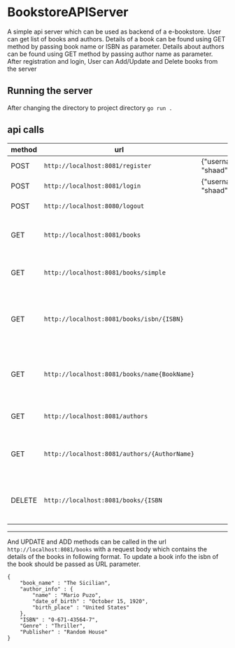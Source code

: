 # BookstoreAPIServer

A simple api server which can be used as backend of a e-bookstore. User can get list of books and authors. Details of a book can be found using GET method by passing book name or ISBN as parameter. Details about authors can be found using GET method by passing author name as parameter. After registration and login, User can Add/Update and Delete books from the server

## Running the server
After changing the directory to project directory
`go run .`

## api calls

|method|url|body|actions|
|---|---|---|---|
|POST|`http://localhost:8081/register`|{"username": "shaad","password":"1234"}| Register new user|
|POST|`http://localhost:8081/login`|{"username": "shaad","password":"1234"} | Loggin In the user|
|POST|`http://localhost:8080/logout`||Logging Out|
|GET|`http://localhost:8081/books`||Returns Details of all books|
|GET|`http://localhost:8081/books/simple`||Return list of books name|
|GET|`http://localhost:8081/books/isbn/{ISBN}`||Returns Details of the Book of the given ISBN|
|GET|`http://localhost:8081/books/name{BookName}`||Return Details of the given book name|
|GET|`http://localhost:8081/authors`||Return list of authors|
|GET|`http://localhost:8081/authors/{AuthorName}`||Returns Details of the given author|
|DELETE|`http://localhost:8081/books/{ISBN`||Delete the book entry matching ISBN|
-----------------

And UPDATE and ADD methods can be called in the url `http://localhost:8081/books` with a request body which contains the details of the books in following format. To update a book info the isbn of the book should be passed as URL parameter. 
```
{
    "book_name" : "The Sicilian",
    "author_info" : {
        "name" : "Mario Puzo",
        "date_of_birth" : "October 15, 1920",
        "birth_place" : "United States"
    },
    "ISBN" : "0-671-43564-7",
    "Genre" : "Thriller",
    "Publisher" : "Random House"
}
```



